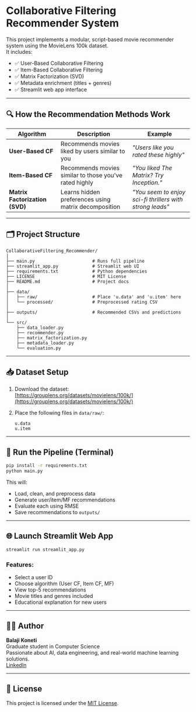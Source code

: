 # Collaborative Filtering Recommender System

This project implements a modular, script-based movie recommender system using the MovieLens 100k dataset.  
It includes:

- ✅ User-Based Collaborative Filtering  
- ✅ Item-Based Collaborative Filtering  
- ✅ Matrix Factorization (SVD)  
- ✅ Metadata enrichment (titles + genres)  
- ✅ Streamlit web app interface  

---

## 🔍 How the Recommendation Methods Work

| Algorithm | Description | Example |
|----------|-------------|---------|
| **User-Based CF** | Recommends movies liked by users similar to you | *"Users like you rated these highly"* |
| **Item-Based CF** | Recommends movies similar to those you've rated highly | *"You liked The Matrix? Try Inception."* |
| **Matrix Factorization (SVD)** | Learns hidden preferences using matrix decomposition | *"You seem to enjoy sci-fi thrillers with strong leads"* |

---

## 🗂️ Project Structure

```
CollaborativeFiltering_Recommender/
│
├── main.py                      # Runs full pipeline
├── streamlit_app.py             # Streamlit web UI
├── requirements.txt             # Python dependencies
├── LICENSE                      # MIT License
├── README.md                    # Project docs
│
├── data/
│   ├── raw/                     # Place 'u.data' and 'u.item' here
│   └── processed/               # Preprocessed rating CSV
│
├── outputs/                     # Recommended CSVs and predictions
│
└── src/
    ├── data_loader.py
    ├── recommender.py
    ├── matrix_factorization.py
    ├── metadata_loader.py
    └── evaluation.py
```

---

## 📥 Dataset Setup

1. Download the dataset:  
   [https://grouplens.org/datasets/movielens/100k/](https://grouplens.org/datasets/movielens/100k/)

2. Place the following files in `data/raw/`:
   ```
   u.data
   u.item
   ```

---

## 🚀 Run the Pipeline (Terminal)

```bash
pip install -r requirements.txt
python main.py
```

This will:
- Load, clean, and preprocess data
- Generate user/item/MF recommendations
- Evaluate each using RMSE
- Save recommendations to `outputs/`

---

## 🌐 Launch Streamlit Web App

```bash
streamlit run streamlit_app.py
```

### Features:
- Select a user ID
- Choose algorithm (User CF, Item CF, MF)
- View top-5 recommendations
- Movie titles and genres included
- Educational explanation for new users

---

## 👨‍💻 Author

**Balaji Koneti**  
Graduate student in Computer Science  
Passionate about AI, data engineering, and real-world machine learning solutions.  
[LinkedIn](https://www.linkedin.com/in/balajikoneti)

---

## 🪪 License

This project is licensed under the [MIT License](LICENSE).
